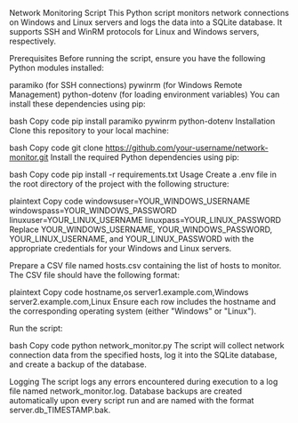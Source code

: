 Network Monitoring Script
This Python script monitors network connections on Windows and Linux servers and logs the data into a SQLite database. It supports SSH and WinRM protocols for Linux and Windows servers, respectively.

Prerequisites
Before running the script, ensure you have the following Python modules installed:

paramiko (for SSH connections)
pywinrm (for Windows Remote Management)
python-dotenv (for loading environment variables)
You can install these dependencies using pip:

bash
Copy code
pip install paramiko pywinrm python-dotenv
Installation
Clone this repository to your local machine:

bash
Copy code
git clone https://github.com/your-username/network-monitor.git
Install the required Python dependencies using pip:

bash
Copy code
pip install -r requirements.txt
Usage
Create a .env file in the root directory of the project with the following structure:

plaintext
Copy code
windowsuser=YOUR_WINDOWS_USERNAME
windowspass=YOUR_WINDOWS_PASSWORD
linuxuser=YOUR_LINUX_USERNAME
linuxpass=YOUR_LINUX_PASSWORD
Replace YOUR_WINDOWS_USERNAME, YOUR_WINDOWS_PASSWORD, YOUR_LINUX_USERNAME, and YOUR_LINUX_PASSWORD with the appropriate credentials for your Windows and Linux servers.

Prepare a CSV file named hosts.csv containing the list of hosts to monitor. The CSV file should have the following format:

plaintext
Copy code
hostname,os
server1.example.com,Windows
server2.example.com,Linux
Ensure each row includes the hostname and the corresponding operating system (either "Windows" or "Linux").

Run the script:

bash
Copy code
python network_monitor.py
The script will collect network connection data from the specified hosts, log it into the SQLite database, and create a backup of the database.

Logging
The script logs any errors encountered during execution to a log file named network_monitor.log.
Database backups are created automatically upon every script run and are named with the format server.db_TIMESTAMP.bak.

